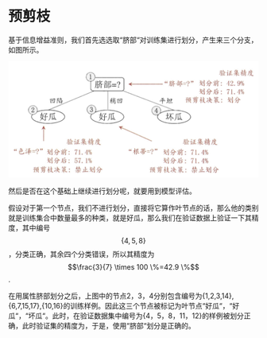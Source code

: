 # 预剪枝

基于信息增益准则，我们首先选选取“脐部“对训练集进行划分，产生来三个分支，如图所示。

![](../.gitbook/assets/image.png)

然后是否在这个基础上继续进行划分呢，就要用到模型评估。

假设对于第一个节点，我们不进行划分，直接将它算作叶节点的话，那么他的类别就是训练集合中数量最多的种类，就是好瓜，那么我们在验证数据上验证一下其精度，其中编号$$\{4,5,8\}$$，分类正确，其余四个分类错误，所以其精度为$$\frac{3}{7} \times 100 \%=42.9 \%$$.

在用属性脐部划分之后，上图中的节点2，3，4分别包含编号为{1,2,3,14},{6,7,15,17},{10,16}的训练样例。因此这三个节点被标记为叶节点“好瓜“，“好瓜“，“坏瓜“。此时，在验证数据集中编号为{4，5，8，11，12}的样例被划分正确，此时验证集的精度为，于是，使用“脐部“划分是正确的。

